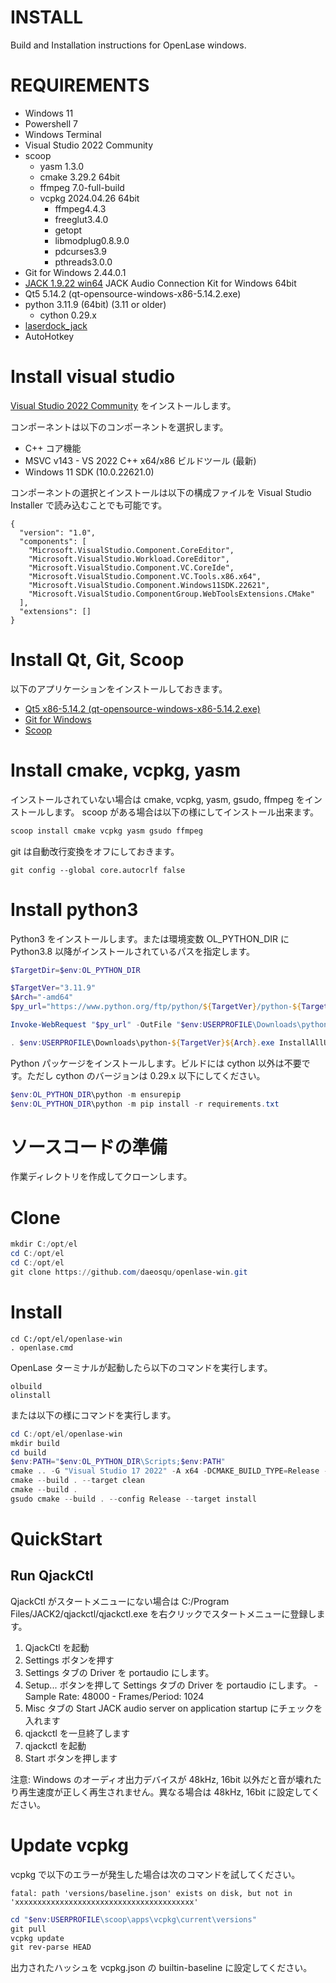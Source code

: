 # INSTALL

Build and Installation instructions for OpenLase windows.

# REQUIREMENTS

- Windows 11
- Powershell 7
- Windows Terminal
- Visual Studio 2022 Community
- scoop
  - yasm 1.3.0
  - cmake 3.29.2 64bit
  - ffmpeg 7.0-full-build
  - vcpkg 2024.04.26 64bit
    - ffmpeg4.4.3
    - freeglut3.4.0
    - getopt
    - libmodplug0.8.9.0
    - pdcurses3.9
    - pthreads3.0.0
- Git for Windows 2.44.0.1
- [JACK 1.9.22 win64](https://github.com/jackaudio/jack2-releases/releases/download/v1.9.22/jack2-win64-v1.9.22.exe) JACK Audio Connection Kit for Windows 64bit
- Qt5 5.14.2 (qt-opensource-windows-x86-5.14.2.exe)
- python 3.11.9 (64bit) (3.11 or older)
  - cython 0.29.x
- [laserdock_jack](https://github.com/daeosqu/laserdock_jack.git)
- AutoHotkey

# Install visual studio

[Visual Studio 2022 Community](https://c2rsetup.officeapps.live.com/c2r/downloadVS.aspx?sku=community&channel=Release&version=VS2022&source=VSLandingPage&cid=2030:9583320712cb4f7982ad59fe836f4b4e) をインストールします。

コンポーネントは以下のコンポーネントを選択します。

- C++ コア機能
- MSVC v143 - VS 2022 C++ x64/x86 ビルドツール (最新)
- Windows 11 SDK (10.0.22621.0)

コンポーネントの選択とインストールは以下の構成ファイルを Visual Studio Installer で読み込むことでも可能です。

```json:requirements.vsconfig
{
  "version": "1.0",
  "components": [
    "Microsoft.VisualStudio.Component.CoreEditor",
    "Microsoft.VisualStudio.Workload.CoreEditor",
    "Microsoft.VisualStudio.Component.VC.CoreIde",
    "Microsoft.VisualStudio.Component.VC.Tools.x86.x64",
    "Microsoft.VisualStudio.Component.Windows11SDK.22621",
    "Microsoft.VisualStudio.ComponentGroup.WebToolsExtensions.CMake"
  ],
  "extensions": []
}
```

# Install Qt, Git, Scoop

以下のアプリケーションをインストールしておきます。

- [Qt5 x86-5.14.2 (qt-opensource-windows-x86-5.14.2.exe)](https://download.qt.io/archive/qt/5.14/5.14.2/qt-opensource-windows-x86-5.14.2.exe)
- [Git for Windows](https://gitforwindows.org/)
- [Scoop](https://scoop.sh/)

# Install cmake, vcpkg, yasm

インストールされていない場合は cmake, vcpkg, yasm, gsudo, ffmpeg をインストールします。 scoop がある場合は以下の様にしてインストール出来ます。

```powershell
scoop install cmake vcpkg yasm gsudo ffmpeg
```

git は自動改行変換をオフにしておきます。

```
git config --global core.autocrlf false
```

# Install python3

Python3 をインストールします。または環境変数 OL_PYTHON_DIR に Python3.8 以降がインストールされているパスを指定します。

```powershell
$TargetDir=$env:OL_PYTHON_DIR

$TargetVer="3.11.9"
$Arch="-amd64"
$py_url="https://www.python.org/ftp/python/${TargetVer}/python-${TargetVer}${Arch}.exe"

Invoke-WebRequest "$py_url" -OutFile "$env:USERPROFILE\Downloads\python-${TargetVer}${Arch}.exe"

. $env:USERPROFILE\Downloads\python-${TargetVer}${Arch}.exe InstallAllUsers=0 TargetDir=$TargetDir AssociateFiles=0 CompileAll=0 PrependPath=0 Shortcuts=0 Include_doc=0 Include_debug=1 Include_dev=1 Include_exe=1 Include_launcher=0 InstallLauncherAllUsers=0 Include_lib=1 Include_pip=1 Include_symbols=1 Include_tcltk=1 Include_test=0 Include_tools=1 LauncherOnly=0 SimpleInstall=1
```

Python パッケージをインストールします。ビルドには cython 以外は不要です。ただし cython のバージョンは 0.29.x 以下にしてください。

```powershell
$env:OL_PYTHON_DIR\python -m ensurepip
$env:OL_PYTHON_DIR\python -m pip install -r requirements.txt
```

# ソースコードの準備

作業ディレクトリを作成してクローンします。

# Clone

```powershell
mkdir C:/opt/el
cd C:/opt/el
cd C:/opt/el
git clone https://github.com/daeosqu/openlase-win.git
```

# Install

```
cd C:/opt/el/openlase-win
. openlase.cmd
```

OpenLase ターミナルが起動したら以下のコマンドを実行します。

```
olbuild
olinstall
```

または以下の様にコマンドを実行します。

```powershell
cd C:/opt/el/openlase-win
mkdir build
cd build
$env:PATH="$env:OL_PYTHON_DIR\Scripts;$env:PATH"
cmake .. -G "Visual Studio 17 2022" -A x64 -DCMAKE_BUILD_TYPE=Release -DPython3_ROOT_DIR=$env:OL_PYTHON_DIR -DCMAKE_TOOLCHAIN_FILE="$env:USERPROFILE/scoop/apps/vcpkg/current/scripts/buildsystems/vcpkg.cmake" -DCMAKE_PREFIX_PATH="C:/Qt/Qt5.14.2/5.14.2/msvc2017_64"
cmake --build . --target clean
cmake --build .
gsudo cmake --build . --config Release --target install
```

# QuickStart

## Run QjackCtl

QjackCtl がスタートメニューにない場合は C:/Program Files/JACK2/qjackctl/qjackctl.exe を右クリックでスタートメニューに登録します。

1. QjackCtl を起動
1. Settings ボタンを押す
  1. Settings タブの Driver を portaudio にします。
  1. Setup... ボタンを押して Settings タブの Driver を portaudio にします。
    - Sample Rate: 48000
    - Frames/Period: 1024
  1. Misc タブの Start JACK audio server on application startup にチェックを入れます
1. qjackctl を一旦終了します
1. qjackctl を起動
1. Start ボタンを押します

注意: Windows のオーディオ出力デバイスが 48kHz, 16bit 以外だと音が壊れたり再生速度が正しく再生されません。異なる場合は 48kHz, 16bit に設定してください。

# Update vcpkg

vcpkg で以下のエラーが発生した場合は次のコマンドを試してください。

```
fatal: path 'versions/baseline.json' exists on disk, but not in 'xxxxxxxxxxxxxxxxxxxxxxxxxxxxxxxxxxxxxxxx'
```

```powershell
cd "$env:USERPROFILE\scoop\apps\vcpkg\current\versions"
git pull
vcpkg update
git rev-parse HEAD
```

出力されたハッシュを vcpkg.json の builtin-baseline に設定してください。
